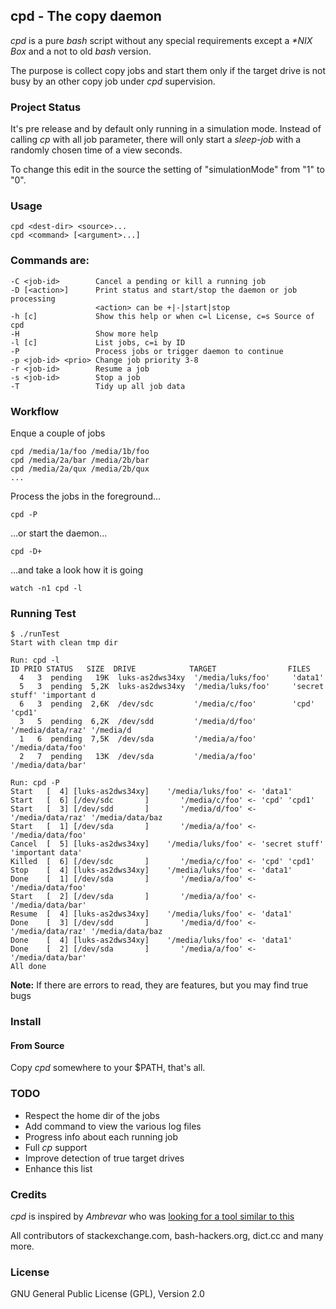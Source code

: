 ## cpd - The copy daemon

_cpd_ is a pure _bash_ script without any special requirements except a _*NIX Box_ and a not to old _bash_ version.

The purpose is collect copy jobs and start them only if the target drive is not busy by an other copy job under _cpd_ supervision.

### Project Status

It's pre release and by default only running in a simulation mode. Instead of calling _cp_ with all job parameter, there will only start a _sleep-job_ with a randomly chosen time of a view seconds.

To change this edit in the source the setting of "simulationMode" from "1" to "0".

### Usage

    cpd <dest-dir> <source>...
    cpd <command> [<argument>...]

### Commands are:

    -C <job-id>        Cancel a pending or kill a running job
    -D [<action>]      Print status and start/stop the daemon or job processing
                       <action> can be +|-|start|stop
    -h [c]             Show this help or when c=l License, c=s Source of cpd
    -H                 Show more help
    -l [c]             List jobs, c=i by ID
    -P                 Process jobs or trigger daemon to continue
    -p <job-id> <prio> Change job priority 3-8
    -r <job-id>        Resume a job
    -s <job-id>        Stop a job
    -T                 Tidy up all job data

### Workflow

Enque a couple of jobs

    cpd /media/1a/foo /media/1b/foo
    cpd /media/2a/bar /media/2b/bar
    cpd /media/2a/qux /media/2b/qux
    ...

Process the jobs in the foreground...

    cpd -P

...or start the daemon...

    cpd -D+

...and take a look how it is going

    watch -n1 cpd -l

### Running Test

    $ ./runTest
    Start with clean tmp dir

    Run: cpd -l
    ID PRIO STATUS   SIZE  DRIVE            TARGET                FILES
      4   3  pending   19K  luks-as2dws34xy  '/media/luks/foo'     'data1'
      5   3  pending  5,2K  luks-as2dws34xy  '/media/luks/foo'     'secret stuff' 'important d
      6   3  pending  2,6K  /dev/sdc         '/media/c/foo'        'cpd' 'cpd1'
      3   5  pending  6,2K  /dev/sdd         '/media/d/foo'        '/media/data/raz' '/media/d
      1   6  pending  7,5K  /dev/sda         '/media/a/foo'        '/media/data/foo'
      2   7  pending   13K  /dev/sda         '/media/a/foo'        '/media/data/bar'

    Run: cpd -P
    Start   [  4] [luks-as2dws34xy]    '/media/luks/foo' <- 'data1'
    Start   [  6] [/dev/sdc       ]       '/media/c/foo' <- 'cpd' 'cpd1'
    Start   [  3] [/dev/sdd       ]       '/media/d/foo' <- '/media/data/raz' '/media/data/baz
    Start   [  1] [/dev/sda       ]       '/media/a/foo' <- '/media/data/foo'
    Cancel  [  5] [luks-as2dws34xy]    '/media/luks/foo' <- 'secret stuff' 'important data'
    Killed  [  6] [/dev/sdc       ]       '/media/c/foo' <- 'cpd' 'cpd1'
    Stop    [  4] [luks-as2dws34xy]    '/media/luks/foo' <- 'data1'
    Done    [  1] [/dev/sda       ]       '/media/a/foo' <- '/media/data/foo'
    Start   [  2] [/dev/sda       ]       '/media/a/foo' <- '/media/data/bar'
    Resume  [  4] [luks-as2dws34xy]    '/media/luks/foo' <- 'data1'
    Done    [  3] [/dev/sdd       ]       '/media/d/foo' <- '/media/data/raz' '/media/data/baz
    Done    [  4] [luks-as2dws34xy]    '/media/luks/foo' <- 'data1'
    Done    [  2] [/dev/sda       ]       '/media/a/foo' <- '/media/data/bar'
    All done

**Note:** If there are errors to read, they are features, but you may find true bugs

### Install

#### From Source

Copy _cpd_ somewhere to your $PATH, that's all.

### TODO

  - Respect the home dir of the jobs
  - Add command to view the various log files
  - Progress info about each running job
  - Full _cp_ support
  - Improve detection of true target drives
  - Enhance this list

### Credits

_cpd_ is inspired by _Ambrevar_ who was
[looking for a tool similar to this](https://bbs.archlinux.org/viewtopic.php?id=228701)

All contributors of stackexchange.com, bash-hackers.org, dict.cc and many more.

### License

GNU General Public License (GPL), Version 2.0
